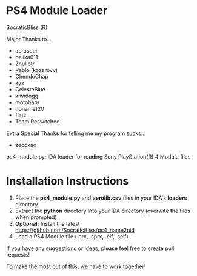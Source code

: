 # PS4 Module Loader

SocraticBliss (R)

Major Thanks to...
* aerosoul
* balika011
* Znullptr
* Pablo (kozarovv)
* ChendoChap
* xyz
* CelesteBlue
* kiwidogg
* motoharu
* noname120
* flatz
* Team Reswitched

Extra Special Thanks for telling me my program sucks...
* zecoxao

ps4_module.py: IDA loader for reading Sony PlayStation(R) 4 Module files

# Installation Instructions
1) Place the **ps4_module.py** and **aerolib.csv** files in your IDA's **loaders** directory
2) Extract the **python** directory into your IDA directory (overwite the files when prompted)
3) **Optional:** Install the latest https://github.com/SocraticBliss/ps4_name2nid
4) Load a PS4 Module file (.prx, .sprx, .elf, .self) 

If you have any suggestions or ideas, please feel free to create pull requests! 

To make the most out of this, we have to work together!
